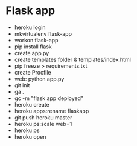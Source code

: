 # Flask app

 - heroku login
 - mkvirtualenv flask-app
 - workon flask-app
 - pip install flask
 - create app.py
 - create templates folder & templates/index.html
 - pip freeze > requirements.txt
 - create Procfile
 - web: python app.py
 - git init
 - ga .
 - gc -m "flask app deployed"
 - heroku create
 - heroku apps:rename flaskapp
 - git push heroku master
 - heroku ps:scale web=1
 - heroku ps
 - heroku open
